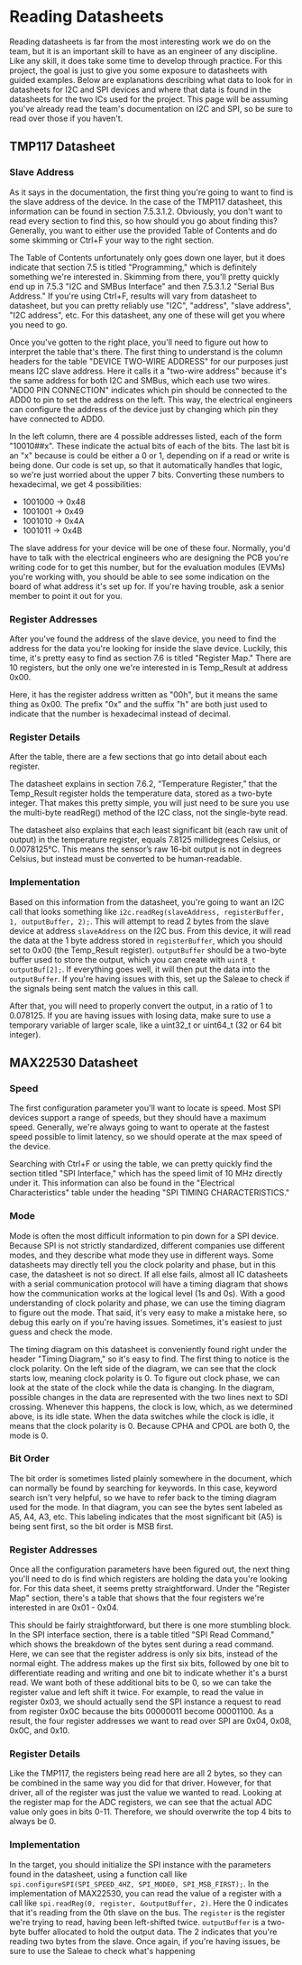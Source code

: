 # Reading Datasheets

Reading datasheets is far from the most interesting work we do on the team, but 
it is an important skill to have as an engineer of any discipline. Like any
skill, it does take some time to develop through practice. For this project, the
goal is just to give you some exposure to datasheets with guided examples. Below
are explanations describing what data to look for in datasheets for I2C and SPI
devices and where that data is found in the datasheets for the two ICs used for
the project. This page will be assuming you've already read the team's 
documentation on I2C and SPI, so be sure to read over those if you haven't.

## TMP117 Datasheet

### Slave Address
As it says in the documentation, the first thing you're going to want to find is
the slave address of the device. In the case of the TMP117 datasheet, this 
information can be found in section 7.5.3.1.2. Obviously, you don't want to read
every section to find this, so how should you go about finding this? Generally, 
you want to either use the provided Table of Contents and do some skimming or 
Ctrl+F your way to the right section. 

The Table of Contents unfortunately only goes down one layer, but it does
indicate that section 7.5 is titled "Programming," which is definitely something
we're interested in. Skimming from there, you'll pretty quickly end up in 
7.5.3 "I2C and SMBus Interface" and then 7.5.3.1.2 "Serial Bus Address." If 
you're using Ctrl+F, results will vary from datasheet to datasheet, but you can
pretty reliably use "I2C", "address", "slave address", "I2C address", etc. For 
this datasheet, any one of these will get you where you need to go.

Once you've gotten to the right place, you'll need to figure out how to
interpret the table that's there. The first thing to understand is the column
headers for the table "DEVICE TWO-WIRE ADDRESS" for our purposes just means I2C
slave address. Here it calls it a "two-wire address" because it's the same
address for both I2C and SMBus, which each use two wires. "ADD0 PIN CONNECTION"
indicates which pin should be connected to the ADD0 to pin to set the address on
the left. This way, the electrical engineers can configure the address of the 
device just by changing which pin they have connected to ADD0.

In the left column, there are 4 possible addresses listed, each of the form 
"10010##x". These indicate the actual bits of each of the bits. The last bit is
an "x" because is could be either a 0 or 1, depending on if a read or write is
being done. Our code is set up, so that it automatically handles that logic, so
we're just worried about the upper 7 bits. Converting these numbers to
hexadecimal, we get 4 possibilities:
 - 1001000 -> 0x48
 - 1001001 -> 0x49
 - 1001010 -> 0x4A
 - 1001011 -> 0x4B

The slave address for your device will be one of these four. Normally, you'd 
have to talk with the electrical engineers who are designing the PCB you're 
writing code for to get this number, but for the evaluation modules (EVMs) 
you're working with, you should be able to see some indication on the board 
of what address it's set up for. If you're having trouble, ask a senior member 
to point it out for you.

### Register Addresses
After you've found the address of the slave device, you need to find the address
for the data you're looking for inside the slave device. Luckily, this time,
it's pretty easy to find as section 7.6 is titled "Register Map." There are 10
registers, but the only one we're interested in is Temp_Result at address 0x00. 

Here, it has the register address written as "00h", but it means the same thing 
as 0x00. The prefix "0x" and the suffix "h" are both just used to indicate that 
the number is hexadecimal instead of decimal.

### Register Details
After the table, there are a few sections that go into detail about each 
register. 

The datasheet explains in section 7.6.2, “Temperature Register,” that the 
Temp_Result register holds the temperature data, stored as a two-byte integer. 
That makes this pretty simple, you will just need to be sure you use the 
multi-byte readReg() method of the I2C class, not the single-byte read.

The datasheet also explains that each least significant bit (each raw unit of output)
in the temperature register, equals 7.8125 millidegrees Celsius, or 0.0078125°C. 
This means the sensor’s raw 16-bit output is not in degrees Celsius, but instead 
must be converted to be human-readable.

### Implementation
Based on this information from the datasheet, you're going to want an I2C call
that looks something like 
`i2c.readReg(slaveAddress, registerBuffer, 1, outputBuffer, 2);`. This will attempt to 
read 2 bytes from the slave device at address `slaveAddress` on the I2C bus. From this device, it 
will read the data at the 1 byte address stored in `registerBuffer`, which you should 
set to 0x00 (the Temp_Result register). `outputBuffer` should be a two-byte buffer used to store the 
output, which you can create with `uint8_t outputBuf[2];`. If everything goes 
well, it will then put the data into the `outputBuffer`. If you're having issues
with this, set up the Saleae to check if the signals being sent match the values
in this call. 

After that, you will need to properly convert the output, in a ratio
of 1 to 0.078125. If you are having issues with losing data, make sure to use a temporary
variable of larger scale, like a uint32_t or uint64_t (32 or 64 bit integer).

## MAX22530 Datasheet

### Speed
The first configuration parameter you'll want to locate is speed. Most SPI
devices support a range of speeds, but they should have a maximum speed.
Generally, we're always going to want to operate at the fastest speed possible to
limit latency, so we should operate at the max speed of the device.

Searching with Ctrl+F or using the table, we can pretty quickly find the section
titled "SPI Interface," which has the speed limit of 10 MHz directly under it.
This information can also be found in the "Electrical Characteristics" table
under the heading "SPI TIMING CHARACTERISTICS." 

### Mode
Mode is often the most difficult information to pin down for a SPI device.
Because SPI is not strictly standardized, different companies use different
modes, and they describe what mode they use in different ways. Some datasheets
may directly tell you the clock polarity and phase, but in this case, the
datasheet is not so direct. If all else fails, almost all IC datasheets with a
serial communication protocol will have a timing diagram that shows how the 
communication works at the logical level (1s and 0s). With a good understanding 
of clock polarity and phase, we can use the timing diagram to figure out the 
mode. That said, it's very easy to make a mistake here, so debug this early on
if you're having issues. Sometimes, it's easiest to just guess and check the
mode.

The timing diagram on this datasheet is conveniently found right under the
header "Timing Diagram," so it's easy to find. The first thing to notice is the
clock polarity. On the left side of the diagram, we can see that the clock
starts low, meaning clock polarity is 0. To figure out clock phase, we can look
at the state of the clock while the data is changing. In the diagram, possible
changes in the data are represented with the two lines next to SDI crossing.
Whenever this happens, the clock is low, which, as we determined above, is its
idle state. When the data switches while the clock is idle, it means that the
clock polarity is 0. Because CPHA and CPOL are both 0, the mode is 0.

### Bit Order
The bit order is sometimes listed plainly somewhere in the document, which can
normally be found by searching for keywords. In this case, keyword search isn't
very helpful, so we have to refer back to the timing diagram used for the mode.
In that diagram, you can see the bytes sent labeled as A5, A4, A3, etc. This
labeling indicates that the most significant bit (A5) is being sent first, so
the bit order is MSB first.

### Register Addresses
Once all the configuration parameters have been figured out, the next thing
you'll need to do is find which registers are holding the data you're looking
for. For this data sheet, it seems pretty straightforward. Under the "Register
Map" section, there's a table that shows that the four registers we're
interested in are 0x01 - 0x04.

This should be fairly straightforward, but there is one more stumbling block.
In the SPI interface section, there is a table titled "SPI Read Command," which
shows the breakdown of the bytes sent during a read command. Here, we can see
that the register address is only six bits, instead of the normal eight. The
address makes up the first six bits, followed by one bit to differentiate
reading and writing and one bit to indicate whether it's a burst read. We want 
both of these additional bits to be 0, so we can take the register value and
left shift it twice. For example, to read the value in register 0x03, we should
actually send the SPI instance a request to read from register 0x0C because the
bits 00000011 become 00001100. As a result, the four register addresses we want
to read over SPI are 0x04, 0x08, 0x0C, and 0x10.

### Register Details
Like the TMP117, the registers being read here are all 2 bytes, so they can be
combined in the same way you did for that driver. However, for that driver, all
of the register was just the value we wanted to read. Looking at the register
map for the ADC registers, we can see that the actual ADC value only goes in 
bits 0-11. Therefore, we should overwrite the top 4 bits to always be 0.

### Implementation
In the target, you should initialize the SPI instance with the parameters found
in the datasheet, using a function call like 
`spi.configureSPI(SPI_SPEED_4HZ, SPI_MODE0, SPI_MSB_FIRST);`. In the
implementation of MAX22530, you can read the value of a register with a call
like `spi.readReg(0, register, &outputBuffer, 2)`. Here the 0 indicates that 
it's reading from the 0th slave on the bus. The `register` is the register 
we're trying to read, having been left-shifted twice. `outputBuffer` is a
two-byte buffer allocated to hold the output data. The 2 indicates that you're
reading two bytes from the slave. Once again, if you're having issues, be sure
to use the Saleae to check what's happening
